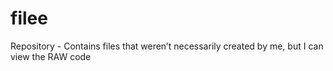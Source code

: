 # filee
Repository - Contains files that weren’t necessarily created by me, but I can view the RAW code
